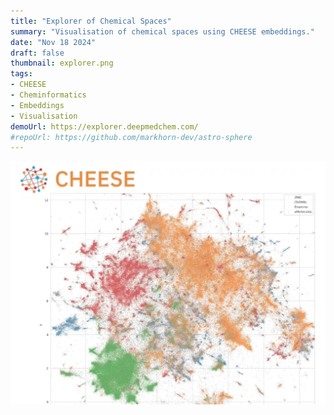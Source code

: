 ```yaml
---
title: "Explorer of Chemical Spaces"
summary: "Visualisation of chemical spaces using CHEESE embeddings."
date: "Nov 18 2024"
draft: false
thumbnail: explorer.png
tags:
- CHEESE
- Cheminformatics
- Embeddings
- Visualisation
demoUrl: https://explorer.deepmedchem.com/
#repoUrl: https://github.com/markhorn-dev/astro-sphere
---
```

![](explorer.png)
